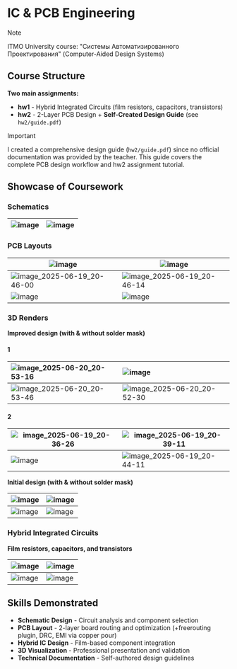 # IC & PCB Engineering

> [!NOTE]
> ITMO University course: "Системы Автоматизированного Проектирования" (Computer-Aided Design Systems)

## Course Structure

**Two main assignments:**
- **hw1** - Hybrid Integrated Circuits (film resistors, capacitors, transistors)
- **hw2** - 2-Layer PCB Design + **Self-Created Design Guide** (see `hw2/guide.pdf`)

> [!IMPORTANT]
> I created a comprehensive design guide (`hw2/guide.pdf`) since no official documentation was provided by the teacher.
> This guide covers the complete PCB design workflow and hw2 assignment tutorial.

## Showcase of Coursework

### Schematics

|![image](https://github.com/user-attachments/assets/64e84e90-13d8-43e0-95af-379d2208297f)|![image](https://github.com/user-attachments/assets/cb54876c-2bd0-4439-99af-85a028fe7c87)|
|-|-|

### PCB Layouts

|![image](https://github.com/user-attachments/assets/bd0e0048-4e1f-470c-8c10-d30460a7ddc8)|![image](https://github.com/user-attachments/assets/ce7d2f8b-ad31-4ed9-b2ca-140927a369c1)|
|-|-|
|![image_2025-06-19_20-46-00](https://github.com/user-attachments/assets/b1266e83-3ddd-4f86-a0df-21d33b8f0eb1)|![image_2025-06-19_20-46-14](https://github.com/user-attachments/assets/7d111cde-944d-46de-b024-548e55db98ae)|
|![image](https://github.com/user-attachments/assets/d86fba3d-0e76-48ac-a763-503d472744f7)|![image](https://github.com/user-attachments/assets/7bf3547d-4fd5-43e2-bf8d-c0f9a2d3c3d3)|


### 3D Renders

**Improved design (with & without solder mask)**

#### 1

|![image_2025-06-20_20-53-16](https://github.com/user-attachments/assets/dca9b503-594e-481e-894b-e21c60959a3e)|![image](https://github.com/user-attachments/assets/8b58b159-345b-44de-9aa5-d7fe3705f616)|
|:-|:-|
|![image_2025-06-20_20-53-46](https://github.com/user-attachments/assets/6bad36ac-6dd8-4a74-a383-b823400405ea)|![image_2025-06-20_20-52-30](https://github.com/user-attachments/assets/df83f97e-f50e-4618-aad7-8eda8a004390)|

#### 2

|![image_2025-06-19_20-36-26](https://github.com/user-attachments/assets/20ded0c4-46e7-49d6-aad7-a539cc4cb57b)|![image_2025-06-19_20-39-11](https://github.com/user-attachments/assets/13bc437b-4145-4e7d-99a1-4cf22a7943aa)|
|-|-|
|![image](https://github.com/user-attachments/assets/68b71870-402b-44de-a647-2e1d2bf2527e)|![image_2025-06-19_20-44-11](https://github.com/user-attachments/assets/6660e522-d523-4d70-ad9d-2b083ce1d63b)|


**Initial design (with & without solder mask)**

|![image](https://github.com/user-attachments/assets/72e5ac79-9e74-413e-8eb0-88a1da263ae4)|![image](https://github.com/user-attachments/assets/001f5342-e3fd-4299-bd33-358d5ce6cdd7)|
|-|-|
|![image](https://github.com/user-attachments/assets/bb6d0815-133d-403d-9f93-329a1003376c)|![image](https://github.com/user-attachments/assets/0cc91797-de48-40c5-bb15-0d9a8306f6a2)|

### Hybrid Integrated Circuits

**Film resistors, capacitors, and transistors**

|![image](https://github.com/user-attachments/assets/344e5e79-6431-42b0-971b-c7920d74ec19)|![image](https://github.com/user-attachments/assets/ad82935a-124d-46f1-8a21-494c1f03ea86)|
|-|-|
|![image](https://github.com/user-attachments/assets/0dce74dc-f854-42a5-aae1-298d67f95be7)|![image](https://github.com/user-attachments/assets/8e7eda50-732b-4199-9786-c9cffe0477be)|

## Skills Demonstrated

- **Schematic Design** - Circuit analysis and component selection
- **PCB Layout** - 2-layer board routing and optimization (+freerouting plugin, DRC, EMI via copper pour)
- **Hybrid IC Design** - Film-based component integration
- **3D Visualization** - Professional presentation and validation
- **Technical Documentation** - Self-authored design guidelines
